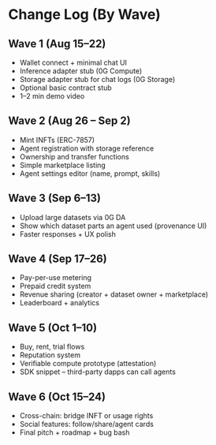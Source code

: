 # Change Log (By Wave)

## Wave 1 (Aug 15–22)
- Wallet connect + minimal chat UI
- Inference adapter stub (0G Compute)
- Storage adapter stub for chat logs (0G Storage)
- Optional basic contract stub
- 1–2 min demo video

## Wave 2 (Aug 26 – Sep 2)
- Mint INFTs (ERC-7857)
- Agent registration with storage reference
- Ownership and transfer functions
- Simple marketplace listing
- Agent settings editor (name, prompt, skills)

## Wave 3 (Sep 6–13)
- Upload large datasets via 0G DA
- Show which dataset parts an agent used (provenance UI)
- Faster responses + UX polish

## Wave 4 (Sep 17–26)
- Pay-per-use metering
- Prepaid credit system
- Revenue sharing (creator + dataset owner + marketplace)
- Leaderboard + analytics

## Wave 5 (Oct 1–10)
- Buy, rent, trial flows
- Reputation system
- Verifiable compute prototype (attestation)
- SDK snippet – third-party dapps can call agents

## Wave 6 (Oct 15–24)
- Cross-chain: bridge INFT or usage rights
- Social features: follow/share/agent cards
- Final pitch + roadmap + bug bash
